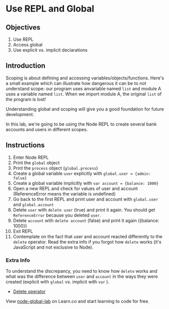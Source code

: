 # Use REPL and Global

## Objectives

1. Use REPL
2. Access global
3. Use explicit vs. implicit declarations

## Introduction

Scoping is about defining and accessing variables/objects/functions. Here's a small example which can illustrate how dangerous it can be to not understand scope: our program uses anvariable named `list` and module A uses a variable named `list`. When we import module A, the original `list` of the program is lost!

Understanding global and scoping will give you a good foundation for future development.

In this lab, we're going to be using the Node REPL to create several bank accounts and users in different scopes.

## Instructions

1. Enter Node REPL
1. Print the `global` object
1. Print the `process` object (`global.process`)
1. Create a global variable `user` explicitly with `global.user = {admin: false}`
1. Create a global variable implicitly with `var account = {balance: 1000}`
1. Open a new REPL and check for values of user and account (ReferenceError means the variable is undefined)
1. Go back to the first REPL and print user and account with `global.user` and `global.account`
1. Delete `user` with `delete user` (true) and print it again. You should get `ReferenceError` because you deleted `user`.
1. Delete `account` with `delete account` (false) and print it again ({balance: 1000})
1. Exit REPL
1. Contemplate on the fact that user and account reacted differently to the `delete` operator. Read the extra info if you forgot how `delete` works (it's JavaScript and not exclusive to Node).


### Extra Info

To understand the discrepancy, you need to know how `delete` works and what was the difference between `user` and `account` in the ways they were created (explicit with `global` vs. implicit with `var` ).

* [Delete operator](https://developer.mozilla.org/en-US/docs/Web/JavaScript/Reference/Operators/delete)

<p data-visibility='hidden'>View <a href='https://learn.co/lessons/node-global-lab' title='node-global-lab'>node-global-lab</a> on Learn.co and start learning to code for free.</p>
